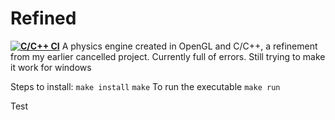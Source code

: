 # Refined
**[![C/C++ CI](https://github.com/sacreative10/Refined/actions/workflows/c-cpp.yml/badge.svg)](https://github.com/sacreative10/Refined/actions/workflows/c-cpp.yml)**
A physics engine created in OpenGL and C/C++, a refinement from my earlier cancelled project.
Currently full of errors. Still trying to make it work for windows


Steps to install:
  `make install`
  `make`
  To run the executable
  `make run`
  
  Test
